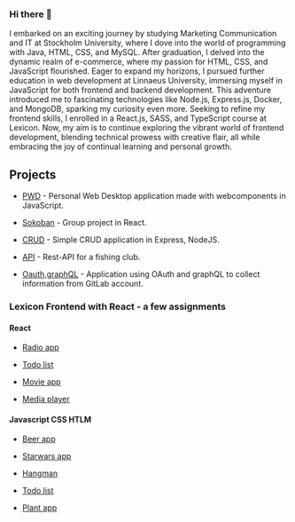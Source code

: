 ### Hi there 👋

I embarked on an exciting journey by studying Marketing Communication and IT at Stockholm University, where I dove into the world of programming with Java, HTML, CSS, and MySQL. After graduation, I delved into the dynamic realm of e-commerce, where my passion for HTML, CSS, and JavaScript flourished. Eager to expand my horizons, I pursued further education in web development at Linnaeus University, immersing myself in JavaScript for both frontend and backend development. This adventure introduced me to fascinating technologies like Node.js, Express.js, Docker, and MongoDB, sparking my curiosity even more. Seeking to refine my frontend skills, I enrolled in a React.js, SASS, and TypeScript course at Lexicon. Now, my aim is to continue exploring the vibrant world of frontend development, blending technical prowess with creative flair, all while embracing the joy of continual learning and personal growth.


## Projects

- [PWD](https://github.com/kw222mi/personal-web-desktop) - Personal Web Desktop application made with webcomponents in JavaScript.
- [Sokoban](https://github.com/sockulags/Sokoban_React_TS) - Group project in React.

  
- [CRUD](https://github.com/kw222mi/CRUD) - Simple CRUD application in Express, NodeJS.
- [API](https://github.com/kw222mi/API-fishingclub) - Rest-API for a fishing club.
- [Oauth,graphQL](https://github.com/kw222mi/oauth-graphQL) - Application using OAuth and graphQL to collect information from GitLab account.


### Lexicon Frontend with React - a few assignments

#### React
- [Radio app](https://github.com/kw222mi/exercise-react-radio)

- [Todo list](https://github.com/kw222mi/exercise-react-todo-list)

- [Movie app](https://github.com/kw222mi/exercise-react-movie-cards)

- [Media player](https://github.com/kw222mi/exercise-react-media-player)

#### Javascript CSS HTLM

- [Beer app](https://github.com/kw222mi/js-beer-wiki)

- [Starwars app](https://github.com/kw222mi/js-starwars-catalog)

- [Hangman](https://github.com/kw222mi/js-hangman)

- [Todo list](https://github.com/kw222mi/js-todo-list)

- [Plant app](https://github.com/kw222mi/plannedPlanthood)





